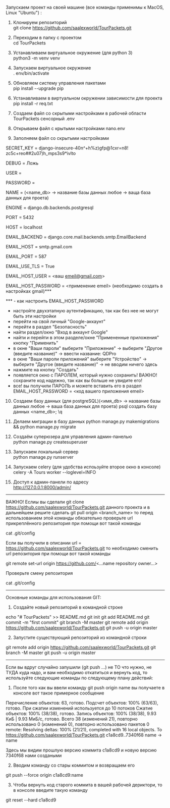 Запускаем проект на своей машине (все команды применимы к MacOS, Linux "Ubuntu") :

1) Клонируем репозиторий                                                  
git clone https://github.com/saalexworld/TourPackets.git

2) Переходим в папку с проектом                                           
cd TourPackets

3) Устанавливаем виртуальное окружение (для python 3)                     
python3 -m venv venv

4) Запускаем виртуальное окружение                                        
. env/bin/activate

5) Обновляем систему управления пакетами                                  
pip install --upgrade pip

6) Устанавливаем в виртуальном окружении зависимости для проекта          
pip install -r req.txt

7) Создаем файл со скрытыми настройками в рабочей области TourPackets
сенсорный .env

8) Открываем файл с крытыми настройками
nano.env

9) Заполняем файл со скрытыми настройками

SECRET_KEY = django-insecure-40n^+h%z)gfp@1cxr=n8! zc5c+reo##2u07)h_mps3s9*ivlto

DEBUG = Ложь

USER = <name user>

PASSWORD = <user password>

NAME = (<name_db> -> название базы данных любое -> ваща база данных для проета)

ENGINE = django.db.backends.postgresql

PORT = 5432

HOST = localhost

EMAIL_BACKEND = django.core.mail.backends.smtp.EmailBackend

EMAIL_HOST = smtp.gmail.com

EMAIL_PORT = 587

EMAIL_USE_TLS = True

EMAIL_HOST_USER = <ваш emeil@gmail.com>

EMAIL_HOST_PASSWORD = <применение emeil> (необходимо создать в настройках gmail)***

*** - как настроить EMAIL_HOST_PASSWORD
- настройте двухэтапную аутентификацию, так как без нее не могут быть эти настройки
- перейти на свой личный "Google-аккаунт"
- перейти в раздел "Безопасность"
- найти раздел/окно "Вход в аккаунт Google"
- найти и перейти в этом разделе/окне "Примененные приложения" кнопку "Применить"
- в окне "Ваши пароли" выберите "Приложение" -> выберите "Другое (введите название)" -> ввести название: QDPro
- в окне "Ваши пароли приложений" выберите "Устройство" -> выберите "Другое (введите название)" -> не вводим ничего здесь
- нажмите на кнопку "Создать"
- появляется окно с ПАРОЛЕМ, который нужно сохранить! ВАЖНО! сохраните код надежно, так как вы больше не увидите его!
- все! вы получили ПАРОЛЬ и можете вставить его в раздел EMAIL_HOST_PASSWORD = <код вашего приложения emeil>

10) Создаем базу данных (для postgreSQL)(<имя_db> -> название базы данных любое -> ваша база данных для проета)
psql
создать базу данных <name_db>;
\q

11) Делаем миграции в базу данных
python manage.py makemigrations && python manage.py migrate

12) Создаём суперюзера для управления админ-панелью                        
python manage.py createsuperuser

13) Запускаем локальный сервер                                             
python manage.py runserver

14) Запускаем celery (для удобства испоьзуйте второе окно в консоле)       
celery -A Tours worker --loglevel=INFO

15) Доступ к админ-панели по адресу                                        
http://127.0.0.1:8000/admin/    

***************************************************************************

ВАЖНО! Еслиы вы сделали git clone https://github.com/saalexworld/TourPackets.git данного проекта и в дальнейшем решите сделать git pull origin <branch_name> то перед использованием этой команды обязательно проверьте url прикреплённого репозитория при помощи вот такой команды                                             

cat .git/config


Если вы получили в описании url = https://github.com/saalexworld/TourPackets.git то необходимо сменить url репозитория при помощи вот такой команды                                             

git remote set-url origin https://github.com/<...name repository owner...>


Проверьте смену репозитория                                              

cat .git/config

***************************************************************************

Основные команды для использования GIT:

1) Создайте новый репозиторий в командной строке

echo "# TourPackets" >> README.md
git init
git add README.md
git commit -m "first commit"
git branch -M master
git remote add origin https://github.com/saalexworld/TourPackets.git
git push -u origin master

2) Запустите существующий репозиторий из командной строки

git remote add origin https://github.com/saalexworld/TourPackets.git
git branch -M master
git push -u origin master

***************************************************************************

Если вы вдруг случайно запушили (git push ...) не ТО что нужно, не ТУДА куда надо, и вам необходимо откатиться и вернуть код, то используйте следующие команды по следующему плану действий:

1) После того как вы ввели команду git push origin name вы получаете в консоле вот такое примерное сообщение

Перечисление объектов: 63, готово.
Подсчет объектов: 100% (63/63), готово.
При сжатии изменений используется до 10 потоков
Сжатие объектов: 100% (38/38), готово.
Запись объектов: 100% (38/38), 9.93 КиБ | 9.93 МиБ/с, готово.
Всего 38 (изменений 21), повторно использовано 0 (изменений 0), повторно использовано пакетов 0
remote: Resolving deltas: 100% (21/21), completed with 16 local objects.
To https://github.com/saalexworld/TourPackets.git
   c1a8cd9..7340f68  name -> name

Здесь мы видим прошлую версию коммита c1a8cd9 и новую версию 7340f68 нами создаными

2) Вводим команду со стары коммитом и возвращаем его

git push --force origin c1a8cd9:name

3) Чтобы вернуть код старого коммита в вашей рабочей дериктори, то в консоле введите такую команду

git reset --hard c1a8cd9

